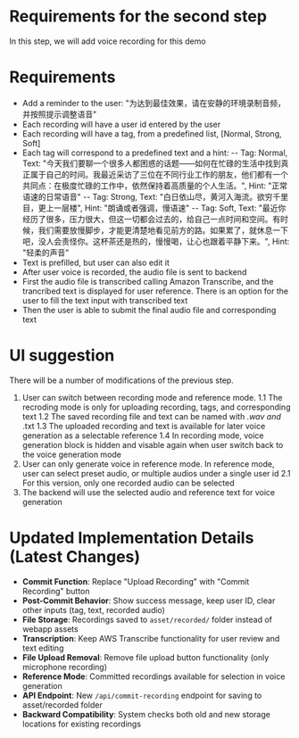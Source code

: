 # Requirements for the second step

In this step, we will add voice recording for this demo

# Requirements
- Add a reminder to the user: "为达到最佳效果，请在安静的环境录制音频，并按照提示调整语音"
- Each recording will have a user id entered by the user
- Each recording will have a tag, from a predefined list, [Normal, Strong, Soft]
- Each tag will correspond to a predefined text and a hint:
  -- Tag: Normal, Text: "今天我们要聊一个很多人都困惑的话题——如何在忙碌的生活中找到真正属于自己的时间。我最近采访了三位在不同行业工作的朋友，他们都有一个共同点：在极度忙碌的工作中，依然保持着高质量的个人生活。", Hint: "正常语速的日常语音"
  -- Tag: Strong, Text: "白日依山尽，黄河入海流。欲穷千里目，更上一层楼", Hint: "朗诵或者强调，慢语速"
  -- Tag: Soft, Text: "最近你经历了很多，压力很大，但这一切都会过去的，给自己一点时间和空间。有时候，我们需要放慢脚步，才能更清楚地看见前方的路。如果累了，就休息一下吧，没人会责怪你。这杯茶还是热的，慢慢喝，让心也跟着平静下来。", Hint: "轻柔的声音"
- Text is prefilled, but user can also edit it
- After user voice is recorded, the audio file is sent to backend
- First the audio file is transcribed calling Amazon Transcribe, and the trancribed text is displayed for user reference. There is an option for the user to fill the text input with transcribed text
- Then the user is able to submit the final audio file and corresponding text

# UI suggestion
There will be a number of modifications of the previous step.
1. User can switch between recording mode and reference mode.
1.1 The recroding mode is only for uploading recording, tags, and corresponding text
1.2 The saved recording file and text can be named with <userid>_<tag>.wav and <userid>_<tag>.txt
1.3 The uploaded recording and text is available for later voice generation as a selectable reference
1.4 In recording mode, voice generation block is hidden and visable again when user switch back to the voice generation mode
2. User can only generate voice in reference mode. In reference mode, user can select preset audio, or multiple audios under a single user id
2.1 For this version, only one recorded audio can be selected
3. The backend will use the selected audio and reference text for voice generation

# Updated Implementation Details (Latest Changes)
- **Commit Function**: Replace "Upload Recording" with "Commit Recording" button
- **Post-Commit Behavior**: Show success message, keep user ID, clear other inputs (tag, text, recorded audio)
- **File Storage**: Recordings saved to `asset/recorded/` folder instead of webapp assets
- **Transcription**: Keep AWS Transcribe functionality for user review and text editing
- **File Upload Removal**: Remove file upload button functionality (only microphone recording)
- **Reference Mode**: Committed recordings available for selection in voice generation
- **API Endpoint**: New `/api/commit-recording` endpoint for saving to asset/recorded folder
- **Backward Compatibility**: System checks both old and new storage locations for existing recordings
